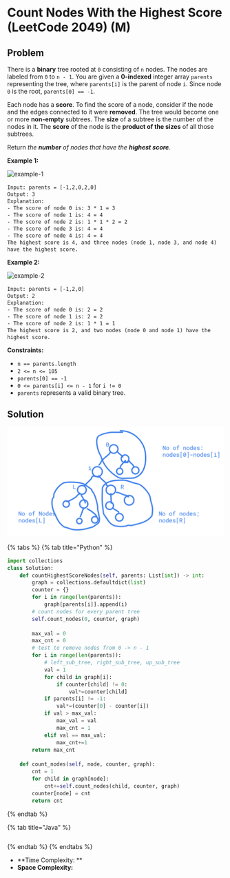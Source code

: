 # Count Nodes With the Highest Score (LeetCode 2049) (M)

## Problem



There is a **binary** tree rooted at `0` consisting of `n` nodes. The nodes are labeled from `0` to `n - 1`. You are given a **0-indexed** integer array `parents` representing the tree, where `parents[i]` is the parent of node `i`. Since node `0` is the root, `parents[0] == -1`.

Each node has a **score**. To find the score of a node, consider if the node and the edges connected to it were **removed**. The tree would become one or more **non-empty** subtrees. The **size** of a subtree is the number of the nodes in it. The **score** of the node is the **product of the sizes** of all those subtrees.

Return _the **number** of nodes that have the **highest score**_.

&#x20;

**Example 1:**

![example-1](https://assets.leetcode.com/uploads/2021/10/03/example-1.png)

```
Input: parents = [-1,2,0,2,0]
Output: 3
Explanation:
- The score of node 0 is: 3 * 1 = 3
- The score of node 1 is: 4 = 4
- The score of node 2 is: 1 * 1 * 2 = 2
- The score of node 3 is: 4 = 4
- The score of node 4 is: 4 = 4
The highest score is 4, and three nodes (node 1, node 3, and node 4) have the highest score.
```

**Example 2:**

![example-2](https://assets.leetcode.com/uploads/2021/10/03/example-2.png)

```
Input: parents = [-1,2,0]
Output: 2
Explanation:
- The score of node 0 is: 2 = 2
- The score of node 1 is: 2 = 2
- The score of node 2 is: 1 * 1 = 1
The highest score is 2, and two nodes (node 0 and node 1) have the highest score.
```

&#x20;

**Constraints:**

* `n == parents.length`
* `2 <= n <= 105`
* `parents[0] == -1`
* `0 <= parents[i] <= n - 1` for `i != 0`
* `parents` represents a valid binary tree.

## Solution

![](<../../../.gitbook/assets/Screen Shot 2021-10-24 at 4.25.29 PM.png>)

{% tabs %}
{% tab title="Python" %}
```python
import collections
class Solution:
    def countHighestScoreNodes(self, parents: List[int]) -> int:
        graph = collections.defaultdict(list)
        counter = {}
        for i in range(len(parents)):
            graph[parents[i]].append(i)
        # count nodes for every parent tree
        self.count_nodes(0, counter, graph)
        
        max_val = 0
        max_cnt = 0
        # test to remove nodes from 0 -> n - 1
        for i in range(len(parents)):
            # left_sub_tree, right_sub_tree, up_sub_tree
            val = 1
            for child in graph[i]:
                if counter[child] != 0:
                    val*=counter[child]
            if parents[i] != -1:
                val*=(counter[0] - counter[i])
            if val > max_val:
                max_val = val
                max_cnt = 1
            elif val == max_val:
                max_cnt+=1
        return max_cnt
        
    def count_nodes(self, node, counter, graph):
        cnt = 1
        for child in graph[node]:
            cnt+=self.count_nodes(child, counter, graph)
        counter[node] = cnt
        return cnt
```
{% endtab %}

{% tab title="Java" %}
```java
```
{% endtab %}
{% endtabs %}

* **Time Complexity: **
* **Space Complexity:**
